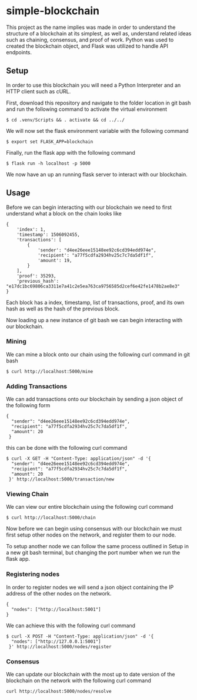 # simple-blockchain
This project as the name implies was made in order to understand the structure of a blockchain at its simplest, as well as, understand related ideas such as chaining, consensus, and proof of work. Python was used to created the blockchain object, and Flask was utilized to handle API endpoints.

## Setup 
In order to use this blockchain you will need a Python Interpreter and an HTTP client such as cURL.

First, download this repository and navigate to the folder location in git bash and run the following command to activate the virtual environment
```
$ cd .venv/Scripts && . activate && cd ../../
```
We will now set the flask environment variable with the following command
```
$ export set FLASK_APP=blockchain
```
Finally, run the flask app with the following command 
```
$ flask run -h localhost -p 5000
```
We now have an up an running flask server to interact with our blockchain.

## Usage
Before we can begin interacting with our blockchain we need to first understand what a block on the chain looks like
``` 
{
    'index': 1,
    'timestamp': 1506092455,
    'transactions': [
        {
            'sender': "d4ee26eee15148ee92c6cd394edd974e",
            'recipient': "a77f5cdfa2934hv25c7c7da5df1f",
            'amount': 19,
        }
    ],
    'proof': 35293,
    'previous_hash': "e17dc1bc69806ca3311e7a41c2e5ea763ca9756585d2cef6e42fe1478b2ae8e3"
}
```
Each block has a index, timestamp, list of transactions, proof, and its own hash as well as the hash of the previous block.

Now loading up a new instance of git bash we can begin interacting with our blockchain.

### Mining
We can mine a block onto our chain using the following curl command in git bash
```
$ curl http://localhost:5000/mine
```

### Adding Transactions
We can add transactions onto our blockchain by sending a json object of the following form
```
{
  "sender": "d4ee26eee15148ee92c6cd394edd974e",
  "recipient": "a77f5cdfa2934hv25c7c7da5df1f",
  "amount": 20
 }
```
this can be done with the following curl command 
```
$ curl -X GET -H "Content-Type: application/json" -d '{
  "sender": "d4ee26eee15148ee92c6cd394edd974e",
  "recipient": "a77f5cdfa2934hv25c7c7da5df1f",
  "amount": 20
 }' http://localhost:5000/transaction/new
```

### Viewing Chain 
We can view our entire blockchain using the following curl command 
```
$ curl http://localhost:5000/chain
```

Now before we can begin using consensus with our blockchain we must first setup other nodes on the network, and register them to our node.

To setup another node we can follow the same process outlined in Setup in a new git bash terminal, but changing the port number when we run the flask app.

### Registering nodes
In order to register nodes we will send a json object containing the IP address of the other nodes on the network.
```
{
  "nodes": ["http://localhost:5001"]
}
```
We can achieve this with the following curl command 
```
$ curl -X POST -H "Content-Type: application/json" -d '{
  "nodes": ["http://127.0.0.1:5001"]
 }' http://localhost:5000/nodes/register
```

### Consensus
We can update our blockchain with the most up to date version of the blockchain on the network with the following curl command 
```
curl http://localhost:5000/nodes/resolve
```